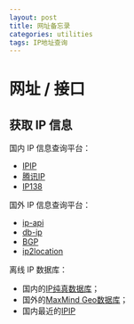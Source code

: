 ```yaml
---
layout: post
title: 网址备忘录
categories: utilities
tags: IP地址查询
---
```


# 网址 / 接口

## 获取 IP 信息

国内 IP 信息查询平台：

- [IPIP](http://www.ipip.net/)
- [腾讯IP](http://ip.qq.com/)
- [IP138](http://ip138.com/)

国外 IP 信息查询平台：

- [ip-api](http://ip-api.com/)
- [db-ip](https://db-ip.com/)
- [BGP](http://bgp.he.net/)
- [ip2location](http://www.ip2location.com/demo)

离线 IP 数据库：

- 国内的[IP纯真数据库](http://www.cz88.net/)；
- 国外的[MaxMind Geo数据库](http://dev.maxmind.com/zh-hans/geoip/legacy/geolite/)；
- 国内最近的[IPIP](http://www.ipip.net/download.html)

